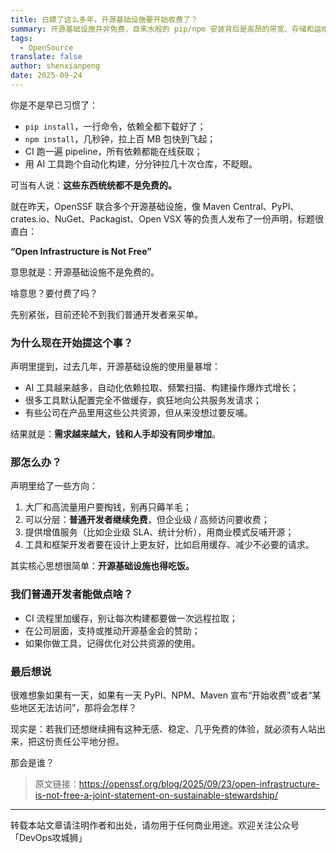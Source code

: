 ```yaml
---
title: 白嫖了这么多年，开源基础设施要开始收费了？
summary: 开源基础设施并非免费，自来水般的 pip/npm 安装背后是高昂的带宽、存储和运维成本。声明呼吁开发者与企业共同分担，优化工具、支持赞助，才能让我们习以为常的“免费”体验真正可持续。
tags:
  - OpenSource
translate: false
author: shenxianpeng
date: 2025-09-24
---
```


你是不是早已习惯了：

* `pip install`，一行命令，依赖全都下载好了；
* `npm install`，几秒钟，拉上百 MB 包快到飞起；
* CI 跑一遍 pipeline，所有依赖都能在线获取；
* 用 AI 工具跑个自动化构建，分分钟拉几十次仓库，不眨眼。

可当有人说：**这些东西统统都不是免费的。**

就在昨天，OpenSSF 联合多个开源基础设施，像 Maven Central、PyPI、crates.io、NuGet、Packagist、Open VSX 等的负责人发布了一份声明，标题很直白：

**“Open Infrastructure is Not Free”**

意思就是：开源基础设施不是免费的。

啥意思？要付费了吗？

先别紧张，目前还轮不到我们普通开发者来买单。

### 为什么现在开始提这个事？

声明里提到，过去几年，开源基础设施的使用量暴增：

* AI 工具越来越多，自动化依赖拉取、频繁扫描、构建操作爆炸式增长；
* 很多工具默认配置完全不做缓存，疯狂地向公共服务发请求；
* 有些公司在产品里用这些公共资源，但从来没想过要反哺。

结果就是：**需求越来越大，钱和人手却没有同步增加**。

### 那怎么办？

声明里给了一些方向：

1. 大厂和高流量用户要掏钱，别再只薅羊毛；
2. 可以分层：**普通开发者继续免费**，但企业级 / 高频访问要收费；
3. 提供增值服务（比如企业级 SLA、统计分析），用商业模式反哺开源；
4. 工具和框架开发者要在设计上更友好，比如启用缓存、减少不必要的请求。

其实核心思想很简单：**开源基础设施也得吃饭。**

### 我们普通开发者能做点啥？

* CI 流程里加缓存，别让每次构建都要做一次远程拉取；
* 在公司层面，支持或推动开源基金会的赞助；
* 如果你做工具，记得优化对公共资源的使用。

### 最后想说

很难想象如果有一天，如果有一天 PyPI、NPM、Maven 宣布“开始收费”或者“某些地区无法访问”，那将会怎样？

现实是：若我们还想继续拥有这种无感、稳定、几乎免费的体验，就必须有人站出来，把这份责任公平地分担。

那会是谁？

> 原文链接：https://openssf.org/blog/2025/09/23/open-infrastructure-is-not-free-a-joint-statement-on-sustainable-stewardship/

---

转载本站文章请注明作者和出处，请勿用于任何商业用途。欢迎关注公众号「DevOps攻城狮」
